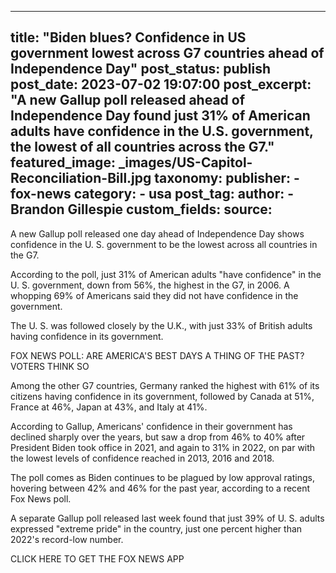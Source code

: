 
---
title: "Biden blues? Confidence in US government lowest across G7 countries ahead of Independence Day" 
post_status: publish
post_date: 2023-07-02 19:07:00 
post_excerpt: "A new Gallup poll released ahead of Independence Day found just 31% of American adults have confidence in the U.S. government, the lowest of all countries across the G7."
featured_image: _images/US-Capitol-Reconciliation-Bill.jpg 
taxonomy:
    publisher:
        - fox-news
    category:
        - usa 
    post_tag:
    author:
        - Brandon Gillespie
custom_fields:
    source: 
---
A new Gallup poll released one day ahead of Independence Day shows confidence in the U. S. government to be the lowest across all countries in the G7.

According to the poll, just 31% of American adults &quot;have confidence&quot; in the U. S. government, down from 56%, the highest in the G7, in 2006. A whopping 69% of Americans said they did not have confidence in the government.

The U. S. was followed closely by the U.K., with just 33% of British adults having confidence in its government.

FOX NEWS POLL: ARE AMERICA&#39;S BEST DAYS A THING OF THE PAST? VOTERS THINK SO

Among the other G7 countries, Germany ranked the highest with 61% of its citizens having confidence in its government, followed by Canada at 51%, France at 46%, Japan at 43%, and Italy at 41%.

According to Gallup, Americans&#39; confidence in their government has declined sharply over the years, but saw a drop from 46% to 40% after President Biden took office in 2021, and again to 31% in 2022, on par with the lowest levels of confidence reached in 2013, 2016 and 2018.

The poll comes as Biden continues to be plagued by low approval ratings, hovering between 42% and 46% for the past year, according to a recent Fox News poll.

A separate Gallup poll released last week found that just 39% of U. S. adults expressed &quot;extreme pride&quot; in the country, just one percent higher than 2022&#39;s record-low number.

CLICK HERE TO GET THE FOX NEWS APP 
